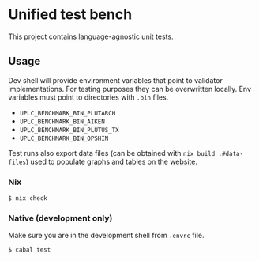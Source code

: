 # Unified test bench

This project contains language-agnostic unit tests.

## Usage

Dev shell will provide environment variables that point to validator implementations. For testing purposes they can be overwritten locally. Env variables must point to directories with `.bin` files.
- `UPLC_BENCHMARK_BIN_PLUTARCH`
- `UPLC_BENCHMARK_BIN_AIKEN`
- `UPLC_BENCHMARK_BIN_PLUTUS_TX`
- `UPLC_BENCHMARK_BIN_OPSHIN`

Test runs also export data files (can be obtained with `nix build .#data-files`) used to populate graphs and tables on the [website](https://mlabs-haskell.github.io/uplc-benchmark/comparison.html).

### Nix

```console
$ nix check
```

### Native (development only)

Make sure you are in the development shell from `.envrc` file.

```console
$ cabal test
```

